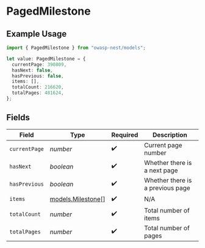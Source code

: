 # PagedMilestone

## Example Usage

```typescript
import { PagedMilestone } from "owasp-nest/models";

let value: PagedMilestone = {
  currentPage: 390809,
  hasNext: false,
  hasPrevious: false,
  items: [],
  totalCount: 216620,
  totalPages: 481624,
};
```

## Fields

| Field                                        | Type                                         | Required                                     | Description                                  |
| -------------------------------------------- | -------------------------------------------- | -------------------------------------------- | -------------------------------------------- |
| `currentPage`                                | *number*                                     | :heavy_check_mark:                           | Current page number                          |
| `hasNext`                                    | *boolean*                                    | :heavy_check_mark:                           | Whether there is a next page                 |
| `hasPrevious`                                | *boolean*                                    | :heavy_check_mark:                           | Whether there is a previous page             |
| `items`                                      | [models.Milestone](../models/milestone.md)[] | :heavy_check_mark:                           | N/A                                          |
| `totalCount`                                 | *number*                                     | :heavy_check_mark:                           | Total number of items                        |
| `totalPages`                                 | *number*                                     | :heavy_check_mark:                           | Total number of pages                        |